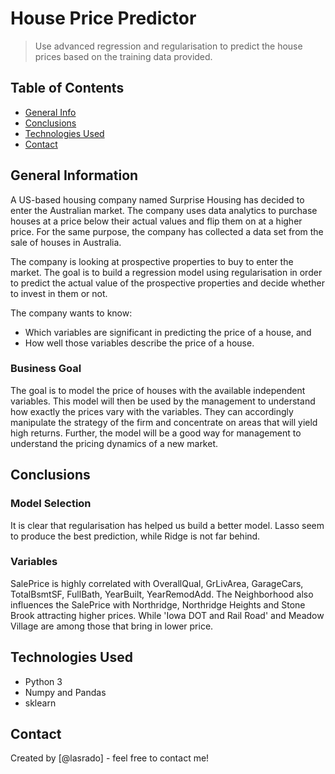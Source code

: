 # House Price Predictor
> Use advanced regression and regularisation to predict the house prices based on the training data provided.


## Table of Contents
* [General Info](#general-information)
* [Conclusions](#conclusions)
* [Technologies Used](#technologies-used)
* [Contact](#contact)

<!-- You can include any other section that is pertinent to your problem -->

## General Information
A US-based housing company named Surprise Housing has decided to enter the Australian market. The company uses data analytics to purchase houses at a price below their actual values and flip them on at a higher price. For the same purpose, the company has collected a data set from the sale of houses in Australia.

The company is looking at prospective properties to buy to enter the market. The goal is to build a regression model using regularisation in order to predict the actual value of the prospective properties and decide whether to invest in them or not.

The company wants to know:
- Which variables are significant in predicting the price of a house, and
- How well those variables describe the price of a house.

### Business Goal
The goal is to model the price of houses with the available independent variables. This model will then be used by the management to understand how exactly the prices vary with the variables. They can accordingly manipulate the strategy of the firm and concentrate on areas that will yield high returns. Further, the model will be a good way for management to understand the pricing dynamics of a new market.

<!-- You don't have to answer all the questions - just the ones relevant to your project. -->

## Conclusions
### Model Selection
It is clear that regularisation has helped us build a better model. Lasso seem to produce the best prediction, while Ridge is not far behind.

### Variables
SalePrice is highly correlated with OverallQual, GrLivArea, GarageCars, TotalBsmtSF, FullBath, YearBuilt, YearRemodAdd. The Neighborhood also influences the SalePrice with Northridge, Northridge Heights and Stone Brook attracting higher prices. While 'Iowa DOT and Rail Road' and Meadow Village are among those that bring in lower price.

<!-- You don't have to answer all the questions - just the ones relevant to your project. -->


## Technologies Used
- Python 3
- Numpy and Pandas
- sklearn

<!-- As the libraries versions keep on changing, it is recommended to mention the version of library used in this project -->



## Contact
Created by [@lasrado] - feel free to contact me!


<!-- Optional -->
<!-- ## License -->
<!-- This project is open source and available under the [... License](). -->

<!-- You don't have to include all sections - just the one's relevant to your project -->